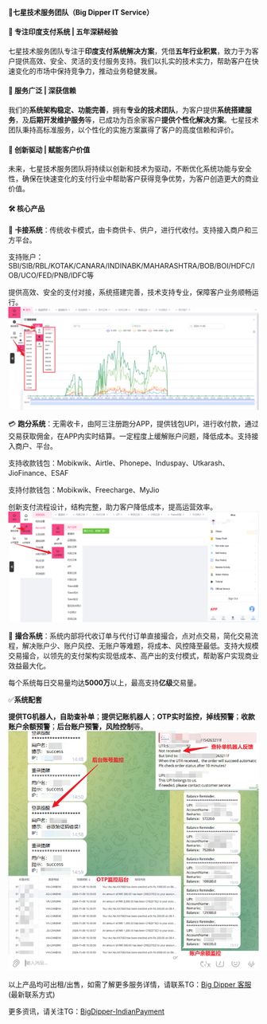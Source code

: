 #### 🌟**七星技术服务团队（Big Dipper IT Service）**

#### 📍 **专注印度支付系统 | 五年深耕经验**

七星技术服务团队专注于**印度支付系统解决方案**，凭借**五年行业积累**，致力于为客户提供高效、安全、灵活的支付服务支持。我们以扎实的技术实力，帮助客户在快速变化的市场中保持竞争力，推动业务稳健发展。

#### 💼 **服务广泛 | 深获信赖**

我们的**系统架构稳定、功能完善**，拥有**专业的技术团队**，为客户提供**系统搭建服务**，及**后期开发维护服务**等，已成功为百余家客户**提供个性化解决方案**。七星技术团队秉持高标准服务，以个性化的实施方案赢得了客户的高度信赖和评价。

#### 🚀 **创新驱动 | 赋能客户价值**

未来，七星技术服务团队将持续以创新和技术为驱动，不断优化系统功能与安全性，确保在快速变化的支付行业中帮助客户获得竞争优势，为客户创造更大的商业价值。

#### 🛠️ **核心产品**

🔗 **卡接系统**：传统收卡模式，由卡商供卡、供户，进行代收付。支持接入商户和三方平台。

支持账户：SBI/SIB/RBL/KOTAK/CANARA/INDINABK/MAHARASHTRA/BOB/BOI/HDFC/IOB/UCO/FED/PNB/IDFC等

提供高效、安全的支付对接，系统搭建完善，技术支持专业，保障客户业务顺畅运行。
![卡接系统后台示例](https://github.com/JonathanTrum/BigDipper-IndianPayment/blob/main/%E5%8D%A1%E6%8E%A5%E5%90%8E%E5%8F%B0%E7%A4%BA%E4%BE%8B.jpg)




💳 **跑分系统**：无需收卡，由阿三注册跑分APP，提供钱包UPI，进行收付款，通过交易获取佣金，在APP内实时结算。一定程度上缓解账户问题，降低成本。支持接入商户、平台。

支持收款钱包：Mobikwik、Airtle、Phonepe、Induspay、Utkarash、JioFinance、ESAF

支持付款钱包：Mobikwik、Freecharge、MyJio

创新支付流程设计，结构完整，助力客户降低成本，提高运营效率。
![跑分系统后台示例](https://github.com/JonathanTrum/BigDipper-IndianPayment/blob/main/%E8%B7%91%E5%88%86%E5%90%8E%E5%8F%B0%E7%A4%BA%E4%BE%8B.png)


🤝 **撮合系统**：系统内部将代收订单与代付订单直接撮合，点对点交易，简化交易流程，解决账户少、账户风控、无账户等难题，将成本、风控降至最低。支持大规模交易撮合，以领先的支付架构实现低成本、高产出的支付模式，帮助客户实现商业效益最大化。

每个系统每日交易量均达**5000万**以上，最高支持**亿级**交易量。



✅**系统配套**

**提供TG机器人，自助查补单**；**提供记账机器人**；**OTP实时监控，掉线预警**；**收款账户余额预警**；**后台账户预警，风险控制**等。
![机器人示例](https://github.com/JonathanTrum/BigDipper-IndianPayment/blob/main/%E6%9C%BA%E5%99%A8%E4%BA%BA%E7%9B%91%E6%8E%A7%E7%A4%BA%E4%BE%8B.jpg)


以上产品均可出租/出售，如需了解更多服务详情，请联系TG：[Big Dipper 客服](https://t.me/BigDipperIT)(最新联系方式)



更多资讯，请关注TG：[BigDipper-IndianPayment](https://t.me/BigDipperITService)

